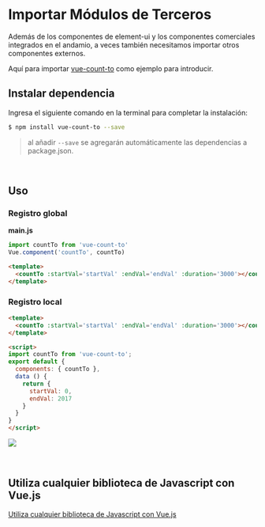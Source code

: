 # Importar Módulos de Terceros

Además de los componentes de element-ui y los componentes comerciales integrados en el andamio, a veces también necesitamos importar otros componentes externos.

Aquí para importar [vue-count-to](https://github.com/PAXFE/vue-countTo) como ejemplo para introducir.

## Instalar dependencia

Ingresa el siguiente comando en la terminal para completar la instalación:

```bash
$ npm install vue-count-to --save
```

> al añadir `--save` se agregarán automáticamente las dependencias a package.json.

<br/>

## Uso

### Registro global

**main.js**

```js
import countTo from 'vue-count-to'
Vue.component('countTo', countTo)
```

```html
<template>
  <countTo :startVal='startVal' :endVal='endVal' :duration='3000'></countTo>
</template>
```

### Registro local

```html
<template>
  <countTo :startVal='startVal' :endVal='endVal' :duration='3000'></countTo>
</template>

<script>
import countTo from 'vue-count-to';
export default {
  components: { countTo },
  data () {
    return {
      startVal: 0,
      endVal: 2017
    }
  }
}
</script>
```

![](https://wpimg.wallstcn.com/8b95fac0-6691-4ad6-ba6c-e5d84527da06.gif)

<br/>

## Utiliza cualquier biblioteca de Javascript con Vue.js

[Utiliza cualquier biblioteca de Javascript con Vue.js](https://vuejsdevelopers.com/2017/04/22/vue-js-libraries-plugins/)
